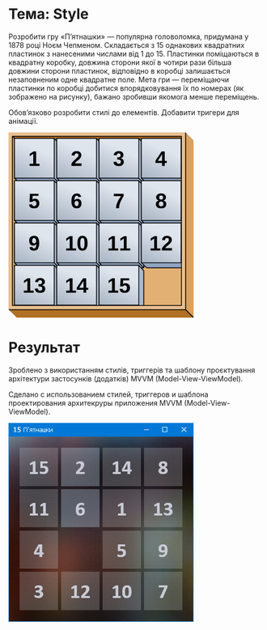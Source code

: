 # Тема: Style

Розробити гру «П’ятнашки» — популярна головоломка, придумана у 1878 році Ноєм Чепменом. Складається з 15 однакових квадратних пластинок з нанесеними числами від 1 до 15. Пластинки поміщаються в квадратну коробку, довжина сторони якої в чотири рази більша довжини сторони пластинок, відповідно в коробці залишається незаповненим одне квадратне поле. Мета гри — переміщаючи пластинки по коробці добитися впорядковування їх по номерах (як зображено на рисунку), бажано зробивши якомога менше переміщень.

Обов’язково розробити стилі до елементів. Добавити тригери для анімації.

![ScreenShot](ScreenShot01.png)

# Результат

Зроблено з використанням стилів, триггерів та шаблону проєктування архітектури застосунків (додатків) MVVM (Model-View-ViewModel).

Сделано с использованием стилей, триггеров и шаблона проектирования архитекруры приложения MVVM (Model-View-ViewModel).

![ScreenShot](ScreenShot02.png)
